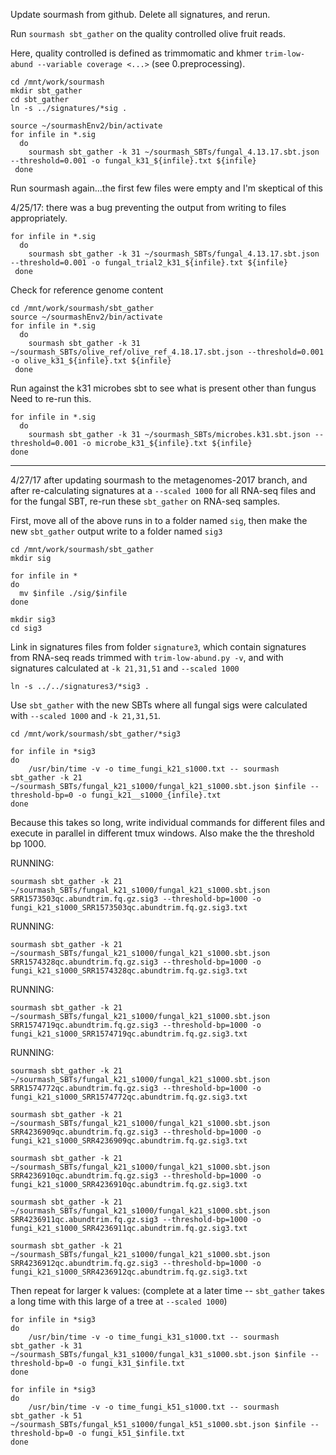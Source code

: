 Update sourmash from github. Delete all signatures, and rerun. 

Run `sourmash sbt_gather` on the quality controlled olive fruit reads. 

Here, quality controlled is defined as trimmomatic and khmer `trim-low-abund --variable coverage <...>` (see 0.preprocessing).

```
cd /mnt/work/sourmash
mkdir sbt_gather
cd sbt_gather
ln -s ../signatures/*sig .
```

```
source ~/sourmashEnv2/bin/activate
for infile in *.sig
  do
    sourmash sbt_gather -k 31 ~/sourmash_SBTs/fungal_4.13.17.sbt.json --threshold=0.001 -o fungal_k31_${infile}.txt ${infile}
 done
```

Run sourmash again...the first few files were empty and I'm skeptical of this

4/25/17: there was a bug preventing the output from writing to files appropriately.
```
for infile in *.sig
  do
    sourmash sbt_gather -k 31 ~/sourmash_SBTs/fungal_4.13.17.sbt.json --threshold=0.001 -o fungal_trial2_k31_${infile}.txt ${infile}
 done
 ```
 
 Check for reference genome content
```
cd /mnt/work/sourmash/sbt_gather
source ~/sourmashEnv2/bin/activate
for infile in *.sig
  do
    sourmash sbt_gather -k 31 ~/sourmash_SBTs/olive_ref/olive_ref_4.18.17.sbt.json --threshold=0.001 -o olive_k31_${infile}.txt ${infile}
 done
```

Run against the k31 microbes sbt to see what is present other than fungus
Need to re-run this. 
```
for infile in *.sig
  do
    sourmash sbt_gather -k 31 ~/sourmash_SBTs/microbes.k31.sbt.json --threshold=0.001 -o microbe_k31_${infile}.txt ${infile}
done
```

-----------------------------------
 
 4/27/17 after updating sourmash to the metagenomes-2017 branch, and after re-calculating signatures at a `--scaled 1000` for all RNA-seq files and for the fungal SBT, re-run these `sbt_gather` on RNA-seq samples.
 
 First, move all of the above runs in to a folder named `sig`, then make the new `sbt_gather` output write to a folder named `sig3`
 ```
 cd /mnt/work/sourmash/sbt_gather
 mkdir sig
 
 for infile in *
 do 
   mv $infile ./sig/$infile
 done
 
 mkdir sig3
 cd sig3
 ```
 
Link in signatures files from folder `signature3`, which contain signatures from RNA-seq reads trimmed with `trim-low-abund.py -v`, and with signatures calculated at `-k 21,31,51` and `--scaled 1000`
```
ln -s ../../signatures3/*sig3 .
```
 
Use `sbt_gather` with the new SBTs where all fungal sigs were calculated with `--scaled 1000` and `-k 21,31,51`.
```
cd /mnt/work/sourmash/sbt_gather/*sig3

for infile in *sig3 
do
    /usr/bin/time -v -o time_fungi_k21_s1000.txt -- sourmash sbt_gather -k 21 ~/sourmash_SBTs/fungal_k21_s1000/fungal_k21_s1000.sbt.json $infile --threshold-bp=0 -o fungi_k21__s1000_{infile}.txt
done
```
Because this takes so long, write individual commands for different files and execute in parallel in different tmux windows. Also make the the threshold bp 1000. 

RUNNING:
```
sourmash sbt_gather -k 21 ~/sourmash_SBTs/fungal_k21_s1000/fungal_k21_s1000.sbt.json SRR1573503qc.abundtrim.fq.gz.sig3 --threshold-bp=1000 -o fungi_k21_s1000_SRR1573503qc.abundtrim.fq.gz.sig3.txt
```
RUNNING:
```
sourmash sbt_gather -k 21 ~/sourmash_SBTs/fungal_k21_s1000/fungal_k21_s1000.sbt.json SRR1574328qc.abundtrim.fq.gz.sig3 --threshold-bp=1000 -o fungi_k21_s1000_SRR1574328qc.abundtrim.fq.gz.sig3.txt
```
RUNNING:
```
sourmash sbt_gather -k 21 ~/sourmash_SBTs/fungal_k21_s1000/fungal_k21_s1000.sbt.json SRR1574719qc.abundtrim.fq.gz.sig3 --threshold-bp=1000 -o fungi_k21_s1000_SRR1574719qc.abundtrim.fq.gz.sig3.txt
```
RUNNING:
```
sourmash sbt_gather -k 21 ~/sourmash_SBTs/fungal_k21_s1000/fungal_k21_s1000.sbt.json SRR1574772qc.abundtrim.fq.gz.sig3 --threshold-bp=1000 -o fungi_k21_s1000_SRR1574772qc.abundtrim.fq.gz.sig3.txt
```

```
sourmash sbt_gather -k 21 ~/sourmash_SBTs/fungal_k21_s1000/fungal_k21_s1000.sbt.json SRR4236909qc.abundtrim.fq.gz.sig3 --threshold-bp=1000 -o fungi_k21_s1000_SRR4236909qc.abundtrim.fq.gz.sig3.txt
```

```
sourmash sbt_gather -k 21 ~/sourmash_SBTs/fungal_k21_s1000/fungal_k21_s1000.sbt.json SRR4236910qc.abundtrim.fq.gz.sig3 --threshold-bp=1000 -o fungi_k21_s1000_SRR4236910qc.abundtrim.fq.gz.sig3.txt
```

```
sourmash sbt_gather -k 21 ~/sourmash_SBTs/fungal_k21_s1000/fungal_k21_s1000.sbt.json SRR4236911qc.abundtrim.fq.gz.sig3 --threshold-bp=1000 -o fungi_k21_s1000_SRR4236911qc.abundtrim.fq.gz.sig3.txt
```

```
sourmash sbt_gather -k 21 ~/sourmash_SBTs/fungal_k21_s1000/fungal_k21_s1000.sbt.json SRR4236912qc.abundtrim.fq.gz.sig3 --threshold-bp=1000 -o fungi_k21_s1000_SRR4236912qc.abundtrim.fq.gz.sig3.txt
```

Then repeat for larger k values: (complete at a later time -- `sbt_gather` takes a long time with this large of a tree at `--scaled 1000`)
```
for infile in *sig3 
do
    /usr/bin/time -v -o time_fungi_k31_s1000.txt -- sourmash sbt_gather -k 31 ~/sourmash_SBTs/fungal_k31_s1000/fungal_k31_s1000.sbt.json $infile --threshold-bp=0 -o fungi_k31_$infile.txt
done
```
```
for infile in *sig3 
do
    /usr/bin/time -v -o time_fungi_k51_s1000.txt -- sourmash sbt_gather -k 51 ~/sourmash_SBTs/fungal_k51_s1000/fungal_k51_s1000.sbt.json $infile --threshold-bp=0 -o fungi_k51_$infile.txt
done
```
 



